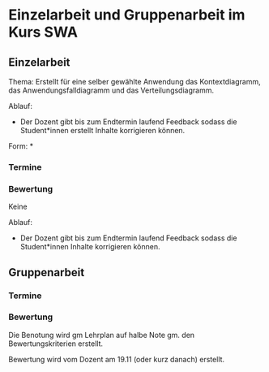 # Einzelarbeit und Gruppenarbeit im Kurs SWA

## Einzelarbeit
Thema: Erstellt für eine selber gewählte Anwendung das Kontextdiagramm, das Anwendungsfalldiagramm und das Verteilungsdiagramm.

Ablauf:
* Der Dozent gibt bis zum Endtermin laufend Feedback sodass die Student*innen erstellt Inhalte korrigieren können.

Form:
* 

### Termine
### Bewertung
Keine

Ablauf:
* Der Dozent gibt bis zum Endtermin laufend Feedback sodass die Student*innen Inhalte korrigieren können.


## Gruppenarbeit

### Termine
### Bewertung


Die Benotung wird gm Lehrplan auf halbe Note gm. den Bewertungskriterien erstellt.

Bewertung wird vom Dozent am 19.11 (oder kurz danach) erstellt. 
